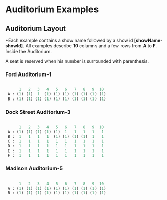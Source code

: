 # Auditorium Examples

## Auditorium Layout

*Each example contains a show name followed by a show id __[showName-showId]__.
All examples describe __10__ columns and a few rows from __A__ to __F__. Inside the Auditorium.

A seat is reserved when his number is surrounded with parenthesis.

### Ford Auditorium-1

```python

      1   2   3   4   5   6   7   8   9  10
 A : (1) (1)  1  (1) (1) (1) (1) (1) (1) (1)
 B : (1) (1) (1) (1) (1) (1) (1) (1) (1) (1)

```

### Dock Street Auditorium-3

```python

      1   2   3   4   5   6   7   8   9  10 
 A : (1) (1) (1) (1) (1)  1   1   1   1   1  
 B :  1   1   1   1  (1) (1) (1) (1)  1   1  
 C :  1   1   1   1   1   1   1   1   1   1  
 D :  1   1   1   1   1   1   1   1   1   1  
 E :  1   1   1   1   1   1   1   1   1   1  
 F :  1   1   1   1   1   1   1   1   1   1  

```


### Madison Auditorium-5

```python

      1   2   3   4   5   6   7   8   9  10
 A : (1) (1) (1) (1) (1) (1) (1) (1) (1) (1)
 B : (1) (1) (1) (1) (1) (1) (1) (1) (1) (1)

```
